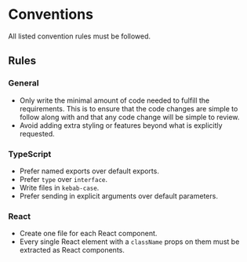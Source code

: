 # Conventions

All listed convention rules must be followed. 

## Rules

### General
- Only write the minimal amount of code needed to fulfill the requirements. This is to ensure that the code changes are simple to follow along with and that any code change will be simple to review.
- Avoid adding extra styling or features beyond what is explicitly requested.

### TypeScript
- Prefer named exports over default exports.
- Prefer `type` over `interface`.
- Write files in `kebab-case`.
- Prefer sending in explicit arguments over default parameters.

### React
- Create one file for each React component.
- Every single React element with a `className` props on them must be extracted as React components.
